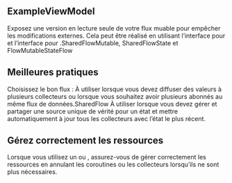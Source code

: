 ## ExampleViewModel

Exposez une version en lecture seule de votre flux muable pour empêcher les modifications externes. Cela peut être réalisé en utilisant l’interface pour et l’interface pour .SharedFlowMutable, SharedFlowState et FlowMutableStateFlow

## Meilleures pratiques

Choisissez le bon flux :
À utiliser lorsque vous devez diffuser des valeurs à plusieurs collecteurs ou lorsque vous souhaitez avoir plusieurs abonnés au même flux de données.SharedFlow
À utiliser lorsque vous devez gérer et partager une source unique de vérité pour un état et mettre automatiquement à jour tous les collecteurs avec l’état le plus récent.

## Gérez correctement les ressources

Lorsque vous utilisez un ou , assurez-vous de gérer correctement les ressources en annulant les coroutines ou les collecteurs lorsqu’ils ne sont plus nécessaires.